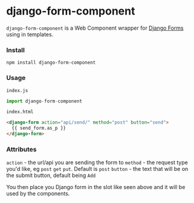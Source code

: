 # django-form-component

`django-form-component` is a Web Component wrapper for [Django Forms](https://docs.djangoproject.com/en/3.1/topics/forms/#the-template) using in templates.

### Install

```
npm install django-form-component
```

### Usage

`index.js`

```js
import django-form-component
```

`index.html`

```html
<django-form action="api/send/" method="post" button="send">
  {{ send_form.as_p }}
</django-form>
```

### Attributes

`action` - the url/api you are sending the form to
`method` - the request type you'd like, eg `post` `get` `put`. Default is `post`
`button` - the text that will be on the submit button, default being `Add`

You then place you Django form in the slot like seen above and it will be used by the components.
